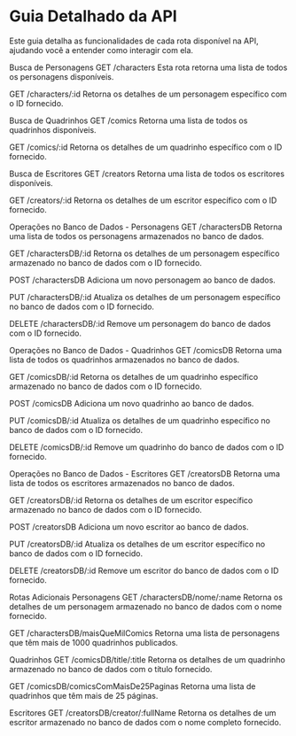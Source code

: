 # Guia Detalhado da API
Este guia detalha as funcionalidades de cada rota disponível na API, ajudando você a entender como interagir com ela.

Busca de Personagens
GET /characters
Esta rota retorna uma lista de todos os personagens disponíveis.

GET /characters/:id
Retorna os detalhes de um personagem específico com o ID fornecido.

Busca de Quadrinhos
GET /comics
Retorna uma lista de todos os quadrinhos disponíveis.

GET /comics/:id
Retorna os detalhes de um quadrinho específico com o ID fornecido.

Busca de Escritores
GET /creators
Retorna uma lista de todos os escritores disponíveis.

GET /creators/:id
Retorna os detalhes de um escritor específico com o ID fornecido.

Operações no Banco de Dados - Personagens
GET /charactersDB
Retorna uma lista de todos os personagens armazenados no banco de dados.

GET /charactersDB/:id
Retorna os detalhes de um personagem específico armazenado no banco de dados com o ID fornecido.

POST /charactersDB
Adiciona um novo personagem ao banco de dados.

PUT /charactersDB/:id
Atualiza os detalhes de um personagem específico no banco de dados com o ID fornecido.

DELETE /charactersDB/:id
Remove um personagem do banco de dados com o ID fornecido.

Operações no Banco de Dados - Quadrinhos
GET /comicsDB
Retorna uma lista de todos os quadrinhos armazenados no banco de dados.

GET /comicsDB/:id
Retorna os detalhes de um quadrinho específico armazenado no banco de dados com o ID fornecido.

POST /comicsDB
Adiciona um novo quadrinho ao banco de dados.

PUT /comicsDB/:id
Atualiza os detalhes de um quadrinho específico no banco de dados com o ID fornecido.

DELETE /comicsDB/:id
Remove um quadrinho do banco de dados com o ID fornecido.

Operações no Banco de Dados - Escritores
GET /creatorsDB
Retorna uma lista de todos os escritores armazenados no banco de dados.

GET /creatorsDB/:id
Retorna os detalhes de um escritor específico armazenado no banco de dados com o ID fornecido.

POST /creatorsDB
Adiciona um novo escritor ao banco de dados.

PUT /creatorsDB/:id
Atualiza os detalhes de um escritor específico no banco de dados com o ID fornecido.

DELETE /creatorsDB/:id
Remove um escritor do banco de dados com o ID fornecido.

Rotas Adicionais
Personagens
GET /charactersDB/nome/:name
Retorna os detalhes de um personagem armazenado no banco de dados com o nome fornecido.

GET /charactersDB/maisQueMilComics
Retorna uma lista de personagens que têm mais de 1000 quadrinhos publicados.

Quadrinhos
GET /comicsDB/title/:title
Retorna os detalhes de um quadrinho armazenado no banco de dados com o título fornecido.

GET /comicsDB/comicsComMaisDe25Paginas
Retorna uma lista de quadrinhos que têm mais de 25 páginas.

Escritores
GET /creatorsDB/creator/:fullName
Retorna os detalhes de um escritor armazenado no banco de dados com o nome completo fornecido.

